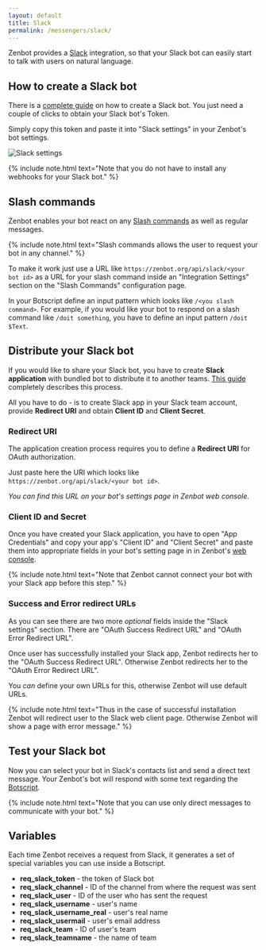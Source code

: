 ```yaml
---
layout: default
title: Slack
permalink: /messengers/slack/
---
```


Zenbot provides a [Slack]("https://slack.com/") integration, so that your Slack bot can easily start to talk with users on natural language.

## How to create a Slack bot
There is a [complete guide](https://api.slack.com/bot-users) on how to create a Slack bot.
You just need a couple of clicks to obtain your Slack bot\'s Token.

Simply copy this token and paste it into "Slack settings" in your Zenbot\'s bot settings.

![Slack settings](/img/slack.png)

{% include note.html text="Note that you do not have to install any webhooks for your Slack bot." %}

## Slash commands
Zenbot enables your bot react on any [Slash commands](https://api.slack.com/slash-commands) as well as regular messages.

{% include note.html text="Slash commands allows the user to request your bot in any channel." %}

To make it work just use a URL like `https://zenbot.org/api/slack/<your bot id>` as a URL for your slash command inside an "Integration Settings" section on the "Slash Commands" configuration page.

In your Botscript define an input pattern which looks like `/<you slash command>`.
For example, if you would like your bot to respond on a slash command like `/doit something`, you have to define an input pattern `/doit $Text`.

## Distribute your Slack bot
If you would like to share your Slack bot, you have to create **Slack application** with bundled bot to distribute it to another teams.
[This guide](https://api.slack.com/slack-apps) completely describes this process.

All you have to do - is to create Slack app in your Slack team account, provide **Redirect URI** and obtain **Client ID** and **Client Secret**.

### Redirect URI
The application creation process requires you to define a **Redirect URI** for OAuth authorization.

Just paste here the URI which looks like `https://zenbot.org/api/slack/<your bot id>`.

_You can find this URL on your bot\'s settings page in Zenbot web console._

### Client ID and Secret
Once you have created your Slack application, you have to open "App Credentials" and copy your app\'s "Client ID" and "Client Secret" and paste them into appropriate fields in your bot\'s setting page in in Zenbot\'s [web console](https://zenbot.org).

{% include note.html text="Note that Zenbot cannot connect your bot with your Slack app before this step." %}

### Success and Error redirect URLs
As you can see there are two more _optional_ fields inside the "Slack settings" section.
There are "OAuth Success Redirect URL" and "OAuth Error Redirect URL".

Once user has successfully installed your Slack app, Zenbot redirects her to the "OAuth Success Redirect URL".
Otherwise Zenbot redirects her to the "OAuth Error Redirect URL".

You _can_ define your own URLs for this, otherwise Zenbot will use default URLs.

{% include note.html text="Thus in the case of successful installation Zenbot will redirect user to the Slack web client page.
Otherwise Zenbot will show a page with error message." %}

## Test your Slack bot
Now you can select your bot in Slack\'s contacts list and send a direct text message.
Your Zenbot\'s bot will respond with some text regarding the [Botscript](/botscript/).

{% include note.html text="Note that you can use only direct messages to communicate with your bot." %}

## Variables
Each time Zenbot receives a request from Slack, it generates a set of special variables you can use inside a Botscript.

- **req_slack_token** - the token of Slack bot
- **req_slack_channel** - ID of the channel from where the request was sent
- **req_slack_user** - ID of the user who has sent the request
- **req_slack_username** - user\'s name
- **req_slack_username_real** - user\'s real name
- **req_slack_usermail** - user\'s email address
- **req_slack_team** - ID of user\'s team
- **req_slack_teamname** - the name of team
